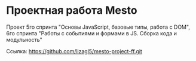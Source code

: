 # Проектная работа Mesto
Проект 5го спринта "Основы JavaScript, базовые типы, работа с DOM", 6го спринта "Работы с событиями и формами в JS. Сборка кода и модульность"

Ссылка: https://github.com/lizagl5/mesto-project-ff.git
